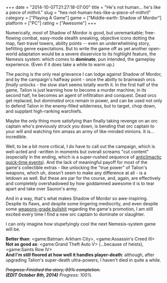 +++
date = "2014-10-07T21:27:18-07:00"
title = "He's not human... he's like a piece of mithril."
slug = "hes-not-human-hes-like-a-piece-of-mithril"
category = ["Playing A Game"]
game = ["Middle-earth: Shadow of Mordor"]
platform = ["PC"]
rating = ["Awesome"]
+++

Numerically, <i>most</i> of Shadow of Mordor is good, but unremarkable; free-flowing combat, easy-mode stealth sneaking, objective icons dotting the map, fast-travel towers, ability points -- even an underwhelming story, befitting genre expectations.  But to write the game off as yet another open-world adaptation would be a severe disservice to its highlight feature, the Nemesis system: which comes to <b>dominate</b>, pun intended, the gameplay experience.  (Even if it does take a while to warm up.)

The pacing is the only real grievance I can lodge against Shadow of Mordor, and by the campaign's halfway point - once the abiilty to brainwash orcs <i>finally</i> unlocks - the slow start seems totally worth it.  In the first half of the game, Talion is just learning how to become a murder machine; in its second half, he becomes an agent of infiltration and conquest.  Dead orcs get replaced, but <i>dominated</i> orcs remain in power, and can be used not only to defend Talion in the enemy-filled wilderness, but to target, chop down, and supplant high-ranking warchiefs.

Maybe the only thing more satisfying than finally taking revenge on an orc captain who's previously struck you down, is bending that orc captain to your will and watching him amass an army of like-minded minions.  It is... incredible.

Well, to be a bit more critical, I do have to call out the campaign, which is well-acted and -written in moments but overall screams "cut content" (especially in the ending, which is a super-rushed sequence of [anticlimactic quick-time events](game:Wet)).  And the lack of meaningful payoff for most of the game's collectible extras - like unlocking the "true power" of Talion's weapons, which uh, doesn't seem to make any difference at all - is a letdown as well.  But these are par for the course, and, again, are effectively and completely overshadowed by how goddamned awesome it is to tear apart and take over Sauron's army.

And in a way, that's what makes Shadow of Mordor so awe-inspiring.  Despite its flaws, and despite some lingering mediocrity, and even despite some <a href="http://www.vg247.com/2014/10/07/shadow-of-mordor-promotion-under-fire/">weapons-grade bullshit</a> regarding the game's promotion, I am still excited every time I find a new orc captain to dominate or slaughter.

I can only imagine how stupefyingly cool the next Nemesis-system game will be.

<b>Better than</b>: <game:Batman: Arkham City>, <game:Assassin's Creed III>  
<b>Not as good as</b>: <game:Grand Theft Auto V> (...because of heists), <game:Saints Row IV>  
<b>And I'm still floored at how well it handles player-death</b>: although, after upgrading Talion's super-death ultra-powers, I haven't died in quite a while.

<s><i>Progress: Finished the story, 93\% completion.</i></s>  
<i><b>(EDIT October 8th, 2014)</b> Progress: 100\%</i>